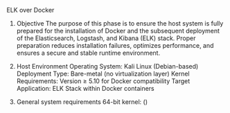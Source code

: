 
ELK over Docker

1. Objective
The purpose of this phase is to ensure the host system is fully prepared for the installation of Docker and the subsequent deployment of the Elasticsearch, Logstash, and Kibana (ELK) stack. Proper preparation reduces installation failures, optimizes performance, and ensures a secure and stable runtime environment.

2. Host Environment
Operating System: Kali Linux (Debian-based)
Deployment Type: Bare-metal (no virtualization layer)
Kernel Requirements: Version ≥ 5.10 for Docker compatibility
Target Application: ELK Stack within Docker containers

3. General system requirements
64-bit kernel:
()

